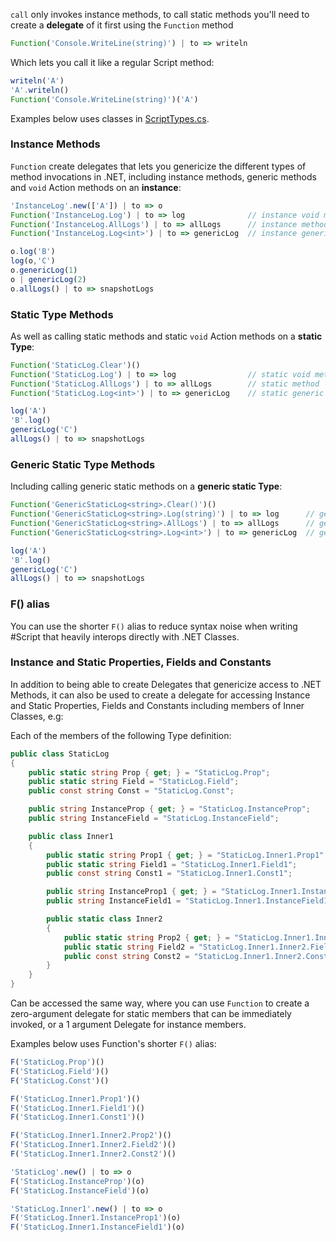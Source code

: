 `call` only invokes instance methods, to call static methods you'll need to create a **delegate** of it first using the 
`Function` method

```js
Function('Console.WriteLine(string)') | to => writeln
```

Which lets you call it like a regular Script method:

```js
writeln('A')
'A'.writeln()
Function('Console.WriteLine(string)')('A')
```

Examples below uses classes in [ScriptTypes.cs](https://github.com/ServiceStack/sharpscript/blob/master/src/ScriptTypes.cs).

### Instance Methods

`Function` create delegates that lets you genericize the different types of method invocations in .NET, including instance methods, 
generic methods and `void` Action methods on an **instance**:

```js
'InstanceLog'.new(['A']) | to => o
Function('InstanceLog.Log') | to => log              // instance void method
Function('InstanceLog.AllLogs') | to => allLogs      // instance method
Function('InstanceLog.Log<int>') | to => genericLog  // instance generic method

o.log('B')
log(o,'C')
o.genericLog(1)
o | genericLog(2)    
o.allLogs() | to => snapshotLogs
```

### Static Type Methods

As well as calling static methods and static `void` Action methods on a **static Type**:

```js
Function('StaticLog.Clear')()
Function('StaticLog.Log') | to => log                // static void method
Function('StaticLog.AllLogs') | to => allLogs        // static method
Function('StaticLog.Log<int>') | to => genericLog    // static generic method

log('A')
'B'.log()
genericLog('C')
allLogs() | to => snapshotLogs
```

### Generic Static Type Methods

Including calling generic static methods on a **generic static Type**:

```js
Function('GenericStaticLog<string>.Clear()')()
Function('GenericStaticLog<string>.Log(string)') | to => log      // generic type static void method
Function('GenericStaticLog<string>.AllLogs') | to => allLogs      // generic type static method
Function('GenericStaticLog<string>.Log<int>') | to => genericLog  // generic type generic static method

log('A')
'B'.log()
genericLog('C')
allLogs() | to => snapshotLogs
```

### F() alias

You can use the shorter `F()` alias to reduce syntax noise when writing #Script that heavily interops directly with .NET Classes.

### Instance and Static Properties, Fields and Constants

In addition to being able to create Delegates that genericize access to .NET Methods, it can also be used to create a delegate
for accessing Instance and Static Properties, Fields and Constants including members of Inner Classes, e.g: 

Each of the members of the following Type definition:

```csharp
public class StaticLog
{
    public static string Prop { get; } = "StaticLog.Prop";
    public static string Field = "StaticLog.Field";
    public const string Const = "StaticLog.Const";

    public string InstanceProp { get; } = "StaticLog.InstanceProp";
    public string InstanceField = "StaticLog.InstanceField";

    public class Inner1
    {
        public static string Prop1 { get; } = "StaticLog.Inner1.Prop1";
        public static string Field1 = "StaticLog.Inner1.Field1";
        public const string Const1 = "StaticLog.Inner1.Const1";

        public string InstanceProp1 { get; } = "StaticLog.Inner1.InstanceProp1";
        public string InstanceField1 = "StaticLog.Inner1.InstanceField1";

        public static class Inner2
        {
            public static string Prop2 { get; } = "StaticLog.Inner1.Inner2.Prop2";
            public static string Field2 = "StaticLog.Inner1.Inner2.Field2";
            public const string Const2 = "StaticLog.Inner1.Inner2.Const2";
        }
    }
}
```

Can be accessed the same way, where you can use `Function` to create a zero-argument delegate for static members that can be immediately invoked, 
or a 1 argument Delegate for instance members.

Examples below uses Function's shorter `F()` alias:

```js
F('StaticLog.Prop')()
F('StaticLog.Field')()
F('StaticLog.Const')()

F('StaticLog.Inner1.Prop1')()
F('StaticLog.Inner1.Field1')()
F('StaticLog.Inner1.Const1')()

F('StaticLog.Inner1.Inner2.Prop2')()
F('StaticLog.Inner1.Inner2.Field2')()
F('StaticLog.Inner1.Inner2.Const2')()

'StaticLog'.new() | to => o
F('StaticLog.InstanceProp')(o)
F('StaticLog.InstanceField')(o)

'StaticLog.Inner1'.new() | to => o
F('StaticLog.Inner1.InstanceProp1')(o)
F('StaticLog.Inner1.InstanceField1')(o)
```
